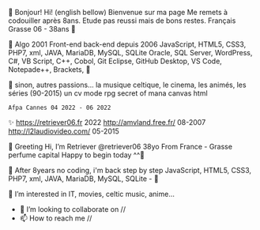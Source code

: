  👋 Bonjour! Hi! (english bellow)
    Bienvenue sur ma page 
    Me remets à codouiller après 8ans. 
    Etude pas reussi mais de bons restes.
    Français Grasse 06 - 38ans 👋 

 🌱 
    Algo 2001
    Front-end back-end depuis 2006
    JavaScript, HTML5, CSS3, PHP7, xml, JAVA, MariaDB, MySQL, SQLite 
    Oracle, SQL Server, WordPress, C#, VB Script, C++, Cobol, Git
    Eclipse, GitHub Desktop, VS Code, Notepade++, Brackets,  🌱 
 
 👀 sinon, autres passions... la musique celtique, le cinema, les animés, les séries (90-2015) 
    un cv mode rpg secret of mana canvas html  
    
    Afpa Cannes 04 2022 - 06 2022
    

 ✨ https://retriever06.fr 2022
     http://amvland.free.fr/ 08-2007
     http://l2laudiovideo.com/ 05-2015
     



 👋 Greeting 
    Hi, I’m Retriever @retriever06 38yo
    From France - Grasse perfume capital
    Happy to begin today ^^👋 
    
 🌱 After 8years no coding, i'm back step by step
    JavaScript, HTML5, CSS3, PHP7, xml, JAVA, MariaDB, MySQL, SQLite - 🌱
    
 👀 I’m interested in IT, movies, celtic music, anime...



- 💞️ I’m looking to collaborate on //
- 📫 How to reach me // 

<!---
retriever06/retriever06 is a ✨ special ✨ repository because its `README.md` (this file) appears on your GitHub profile.
You can click the Preview link to take a look at your changes.
--->
